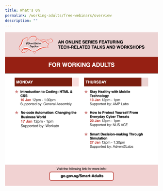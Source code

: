 ```yaml
---
title: What's On
permalink: /working-adults/free-webinars/overview
description: ""
---
```







![Alt text for image on Isomer site](/images/WA-Jan2022.png)